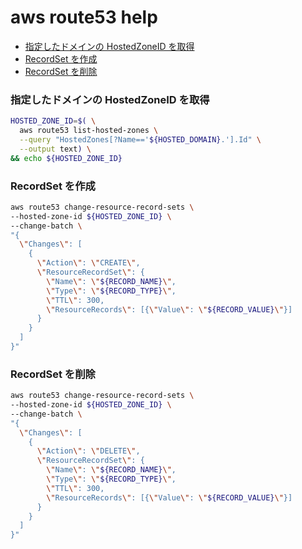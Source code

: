 aws route53 help
===

<!-- TOC -->

- [指定したドメインの HostedZoneID を取得](#指定したドメインの-hostedzoneid-を取得)
- [RecordSet を作成](#recordset-を作成)
- [RecordSet を削除](#recordset-を削除)

<!-- /TOC -->

<a id="markdown-指定したドメインの-hostedzoneid-を取得" name="指定したドメインの-hostedzoneid-を取得"></a>
### 指定したドメインの HostedZoneID を取得

```bash
HOSTED_ZONE_ID=$( \
  aws route53 list-hosted-zones \
  --query "HostedZones[?Name=='${HOSTED_DOMAIN}.'].Id" \
  --output text) \
&& echo ${HOSTED_ZONE_ID}
```

<a id="markdown-recordset-を作成" name="recordset-を作成"></a>
### RecordSet を作成

```bash
aws route53 change-resource-record-sets \
--hosted-zone-id ${HOSTED_ZONE_ID} \
--change-batch \
"{
  \"Changes\": [
    {
      \"Action\": \"CREATE\",
      \"ResourceRecordSet\": {
        \"Name\": \"${RECORD_NAME}\",
        \"Type\": \"${RECORD_TYPE}\",
        \"TTL\": 300,
        \"ResourceRecords\": [{\"Value\": \"${RECORD_VALUE}\"}]
      }
    }
  ]
}"
```

<a id="markdown-recordset-を削除" name="recordset-を削除"></a>
### RecordSet を削除

```bash
aws route53 change-resource-record-sets \
--hosted-zone-id ${HOSTED_ZONE_ID} \
--change-batch \
"{
  \"Changes\": [
    {
      \"Action\": \"DELETE\",
      \"ResourceRecordSet\": {
        \"Name\": \"${RECORD_NAME}\",
        \"Type\": \"${RECORD_TYPE}\",
        \"TTL\": 300,
        \"ResourceRecords\": [{\"Value\": \"${RECORD_VALUE}\"}]
      }
    }
  ]
}"
```